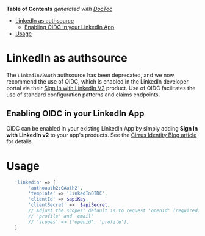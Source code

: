 <!-- START doctoc generated TOC please keep comment here to allow auto update -->
<!-- DON'T EDIT THIS SECTION, INSTEAD RE-RUN doctoc TO UPDATE -->
**Table of Contents**  *generated with [DocToc](https://github.com/thlorenz/doctoc)*

- [LinkedIn as authsource](#linkedin-as-authsource)
  - [Enabling OIDC in your LinkedIn App](#enabling-oidc-in-your-linkedin-app)
- [Usage](#usage)

<!-- END doctoc generated TOC please keep comment here to allow auto update -->

# LinkedIn as authsource

The `LinkedInV2Auth` authsource has been deprecated, and we now recommend the use of OIDC, which is enabled in the LinkedIn developer portal via their [Sign In with LinkedIn V2](https://learn.microsoft.com/en-us/linkedin/consumer/integrations/self-serve/sign-in-with-linkedin-v2#what-is-openid-connect) product. Use of OIDC facilitates the use of standard configuration patterns and claims endpoints.

## Enabling OIDC in your LinkedIn App

OIDC can be enabled in your existing LinkedIn App by simply adding **Sign In with LinkedIn v2** to your app's products. See the [Cirrus Identity Blog article](https://blog.cirrusidentity.com/enabling-linkedins-oidc-authentication) for details.

# Usage

```php
   'linkedin' => [
        'authoauth2:OAuth2',
        'template' => 'LinkedInOIDC',
        'clientId' => $apiKey,
        'clientSecret' =>  $apiSecret,
        // Adjust the scopes: default is to request 'openid' (required),
        // 'profile' and 'email'
        // 'scopes' => ['openid', 'profile'],
   ]
```

